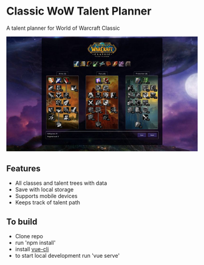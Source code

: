 # Classic WoW Talent Planner
A talent planner for World of Warcraft Classic

![screenshot](public/images/screenshot.jpg)

## Features
* All classes and talent trees with data
* Save with local storage
* Supports mobile devices
* Keeps track of talent path

## To build
* Clone repo
* run 'npm install'
* install [vue-cli](https://cli.vuejs.org/)
* to start local development run 'vue serve'
